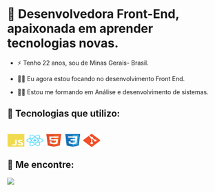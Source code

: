 <h1 align="left">👋 Desenvolvedora Front-End, apaixonada em aprender tecnologias novas.</h1>

- ⚡️ Tenho 22 anos, sou de Minas Gerais- Brasil.

- 👩‍💻 Eu agora estou focando no desenvolvimento Front End.

- 👩‍🎓 Estou me formando em Análise e desenvolvimento de sistemas.

<h2 align="left">🧰 Tecnologias que utilizo:</h2>

<div style="display: inline_block"><br>
  <img align="center" alt="Rafa-Js" height="30" width="40" src="https://raw.githubusercontent.com/devicons/devicon/master/icons/javascript/javascript-plain.svg">
  <img align="center" alt="Rafa-React" height="30" width="40" src="https://raw.githubusercontent.com/devicons/devicon/master/icons/react/react-original.svg">
  <img align="center" alt="Rafa-HTML" height="30" width="40" src="https://raw.githubusercontent.com/devicons/devicon/master/icons/html5/html5-original.svg">
  <img align="center" alt="Rafa-CSS" height="30" width="40" src="https://raw.githubusercontent.com/devicons/devicon/master/icons/css3/css3-original.svg">
  <img align="center" alt="Rafa-CSS" height="30" width="40" src="https://raw.githubusercontent.com/devicons/devicon/master/icons/git/git-original.svg">
</div>

<h2 align="left">📮 Me encontre:</h2>

<p align="left>
  <a href = "mailto:camillavmmendes1@gmail.com"><img src="https://img.shields.io/badge/-Gmail-%23333?style=for-the-badge&logo=gmail&logoColor=white" target="_blank"></a>
</p>
